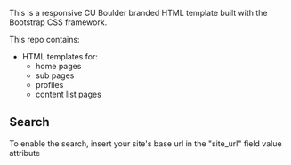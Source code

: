 This is a responsive CU Boulder branded HTML template built with the Bootstrap CSS framework.

This repo contains:
* HTML templates for: 
  * home pages
  * sub pages
  * profiles
  * content list pages

## Search

To enable the search, insert your site's base url in the "site_url" field value attribute
